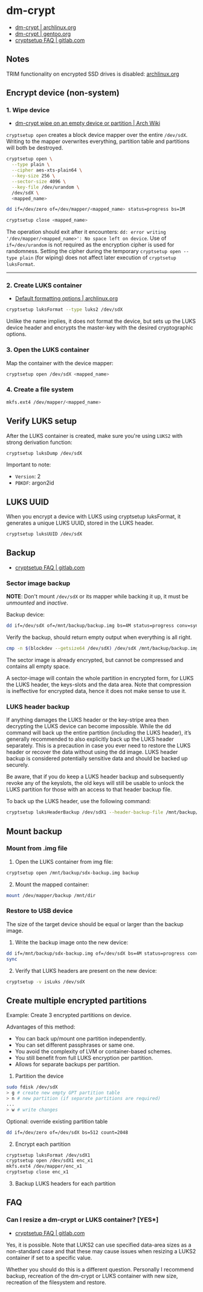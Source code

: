 # dm-crypt

- [dm-crypt | archlinux.org](https://wiki.archlinux.org/title/Dm-crypt)
- [dm-crypt | gentoo.org](https://wiki.gentoo.org/wiki/Dm-crypt)
- [cryptsetup FAQ | gitlab.com](https://gitlab.com/cryptsetup/cryptsetup/-/wikis/FrequentlyAskedQuestions)

## Notes

TRIM functionality on encrypted SSD drives is disabled: [archlinux.org](https://wiki.archlinux.org/title/Dm-crypt/Specialties#Discard/TRIM_support_for_solid_state_drives_(SSD))

## Encrypt device (non-system)

### 1. Wipe device

- [dm-crypt wipe on an empty device or partition | Arch Wiki](https://wiki.archlinux.org/title/Dm-crypt/Drive_preparation#dm-crypt_wipe_on_an_empty_device_or_partition)

`cryptsetup open` creates a block device mapper over the entire `/dev/sdX`. Writing to the mapper overwrites everything, partition table and partitions will both be destroyed.

```bash
cryptsetup open \
  --type plain \
  --cipher aes-xts-plain64 \
  --key-size 256 \
  --sector-size 4096 \
  --key-file /dev/urandom \
  /dev/sdX \
  <mapped_name>

dd if=/dev/zero of=/dev/mapper/<mapped_name> status=progress bs=1M

cryptsetup close <mapped_name>
```


The operation should exit after it encounters: `dd: error writing '/dev/mapper/<mapped_name>': No space left on device`.
Use of `if=/dev/urandom` is not required as the encryption cipher is used for randomness.
Setting the cipher during the temporary `cryptsetup open --type plain` (for wiping) does not affect later execution of `cryptsetup luksFormat`.

---

### 2. Create LUKS container

- [Default formatting options | archlinux.org](https://wiki.archlinux.org/index.php/dm-crypt/Device_encryption#Encryption_options_with_dm-crypt)

```bash
cryptsetup luksFormat --type luks2 /dev/sdX
```

Unlike the name implies, it does not format the device, but sets up the LUKS device header and encrypts the master-key
with the desired cryptographic options.

### 3. Open the LUKS container

Map the container with the device mapper:

```bash
cryptsetup open /dev/sdX <mapped_name>
```

### 4. Create a file system

```bash
mkfs.ext4 /dev/mapper/<mapped_name>
```

## Verify LUKS setup


After the LUKS container is created, make sure you're using `LUKS2` with strong derivation function:

```bash
cryptsetup luksDump /dev/sdX
```

Important to note:
- `Version`: 2
- `PBKDF`: argon2id

## LUKS UUID

When you encrypt a device with LUKS using cryptsetup luksFormat, it generates a unique LUKS UUID, stored in the LUKS header.

```bash
cryptsetup luksUUID /dev/sdX
```

## Backup

- [cryptsetup FAQ | gitlab.com](https://gitlab.com/cryptsetup/cryptsetup/wikis/FrequentlyAskedQuestions#6-backup-and-data-recovery)

### Sector image backup

**NOTE**: Don't mount `/dev/sdX` or its mapper while backing it up, it must be *unmounted* and *inactive*.

Backup device:

```bash
dd if=/dev/sdX of=/mnt/backup/backup.img bs=4M status=progress conv=sync,noerror
```

Verify the backup, should return empty output when everything is all right.

```bash
cmp -n $(blockdev --getsize64 /dev/sdX) /dev/sdX /mnt/backup/backup.img
```

The sector image is already encrypted, but cannot be compressed and contains all empty space.

A sector-image will contain the whole partition in encrypted form, for LUKS the LUKS header, the keys-slots and the data area.
Note that compression is ineffective for encrypted data, hence it does not make sense to use it.

### LUKS header backup

If anything damages the LUKS header or the key-stripe area then decrypting the LUKS device can become impossible.
While the dd command will back up the entire partition (including the LUKS header), it’s generally recommended to also explicitly back up the LUKS header separately.
This is a precaution in case you ever need to restore the LUKS header or recover the data without using the dd image.
LUKS header backup is considered potentially sensitive data and should be backed up securely.

Be aware, that if you do keep a LUKS header backup and subsequently revoke any of the keyslots, the old keys will still be usable to unlock the LUKS partition for those with an access to that header backup file.

To back up the LUKS header, use the following command:

```bash
cryptsetup luksHeaderBackup /dev/sdX1 --header-backup-file /mnt/backup/luks-header.img
```

## Mount backup

### Mount from .img file

1. Open the LUKS container from img file:

```bash
cryptsetup open /mnt/backup/sdx-backup.img backup
```

2. Mount the mapped container:

```bash
mount /dev/mapper/backup /mnt/dir
```

### Restore to USB device

The size of the target device should be equal or larger than the backup image.

1. Write the backup image onto the new device:

```bash
dd if=/mnt/backup/sdx-backup.img of=/dev/sdX bs=4M status=progress conv=sync,noerror
sync
```

2. Verify that LUKS headers are present on the new device:

```bash
cryptsetup -v isLuks /dev/sdX
```

## Create multiple encrypted partitions

Example: Create 3 encrypted partitions on device.

Advantages of this method:

- You can back up/mount one partition independently.
- You can set different passphrases or same one.
- You avoid the complexity of LVM or container-based schemes.
- You still benefit from full LUKS encryption per partition.
- Allows for separate backups per partition.

1. Partition the device

```bash
sudo fdisk /dev/sdX
> g # create new empty GPT partition table
> n # new partition (if separate partitions are required)
...
> w # write changes
```

Optional: override existing partition table

```bash
dd if=/dev/zero of=/dev/sdX bs=512 count=2048
```

2. Encrypt each partition

```bash
cryptsetup luksFormat /dev/sdX1
cryptsetup open /dev/sdX1 enc_x1
mkfs.ext4 /dev/mapper/enc_x1
cryptsetup close enc_x1
```

3. Backup LUKS headers for each partition

## FAQ

### Can I resize a dm-crypt or LUKS container? [YES*]

- [cryptsetup FAQ | gitlab.com](https://gitlab.com/cryptsetup/cryptsetup/-/wikis/FrequentlyAskedQuestions#2-setup)

Yes, it is possible. Note that LUKS2 can use specified data-area sizes as a non-standard case and that these
may cause issues when resizing a LUKS2 container if set to a specific value.

Whether you should do this is a different question.
Personally I recommend backup, recreation of the dm-crypt or LUKS container with new size, recreation of the filesystem and restore.
